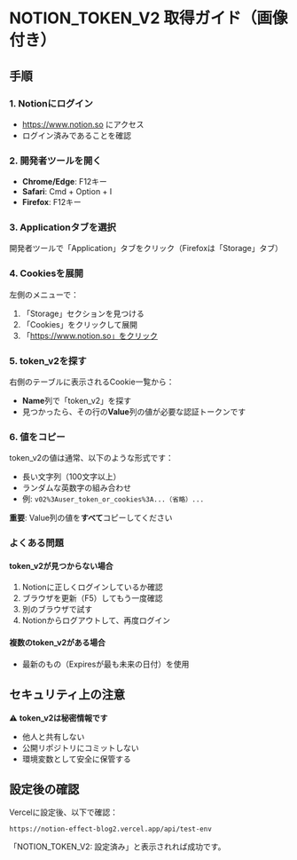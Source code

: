# NOTION_TOKEN_V2 取得ガイド（画像付き）

## 手順

### 1. Notionにログイン
- https://www.notion.so にアクセス
- ログイン済みであることを確認

### 2. 開発者ツールを開く
- **Chrome/Edge**: F12キー
- **Safari**: Cmd + Option + I  
- **Firefox**: F12キー

### 3. Applicationタブを選択
開発者ツールで「Application」タブをクリック（Firefoxは「Storage」タブ）

### 4. Cookiesを展開
左側のメニューで：
1. 「Storage」セクションを見つける
2. 「Cookies」をクリックして展開
3. 「https://www.notion.so」をクリック

### 5. token_v2を探す
右側のテーブルに表示されるCookie一覧から：
- **Name**列で「token_v2」を探す
- 見つかったら、その行の**Value**列の値が必要な認証トークンです

### 6. 値をコピー
token_v2の値は通常、以下のような形式です：
- 長い文字列（100文字以上）
- ランダムな英数字の組み合わせ
- 例: `v02%3Auser_token_or_cookies%3A...（省略）...`

**重要**: Value列の値を**すべて**コピーしてください

### よくある問題

#### token_v2が見つからない場合
1. Notionに正しくログインしているか確認
2. ブラウザを更新（F5）してもう一度確認
3. 別のブラウザで試す
4. Notionからログアウトして、再度ログイン

#### 複数のtoken_v2がある場合
- 最新のもの（Expiresが最も未来の日付）を使用

## セキュリティ上の注意

⚠️ **token_v2は秘密情報です**
- 他人と共有しない
- 公開リポジトリにコミットしない
- 環境変数として安全に保管する

## 設定後の確認

Vercelに設定後、以下で確認：
```
https://notion-effect-blog2.vercel.app/api/test-env
```

「NOTION_TOKEN_V2: 設定済み」と表示されれば成功です。